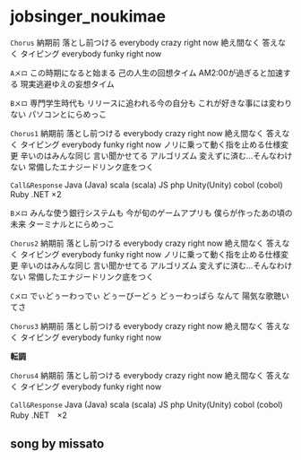 # jobsinger_noukimae

``Chorus``
納期前  落とし前つける everybody crazy right now
絶え間なく 答えなく タイピング everybody funky right now 

``Aメロ``
この時期になると始まる  己の人生の回想タイム
AM2:00が過ぎると加速する  現実逃避ゆえの妄想タイム

``Bメロ``
専門学生時代も リリースに追われる今の自分も
これが好きな事には変わりない  パソコンとにらめっこ

``Chorus1``
納期前  落とし前つける everybody crazy right now
絶え間なく 答えなく タイピング everybody funky right now 
ノリに乗って動く指を止める仕様変更  辛いのはみんな同じ 言い聞かせてる
アルゴリズム  変えずに済む…そんなわけない  常備したエナジードリンク底をつく

``Call&Response``
Java (Java) scala (scala)  JS  php
Unity(Unity) cobol (cobol) Ruby .NET ×2

``Bメロ``
みんな使う銀行システムも  今が旬のゲームアプリも
僕らが作ったあの頃の未来  ターミナルとにらめっこ

``Chorus2``
納期前  落とし前つける everybody crazy right now
絶え間なく 答えなく タイピング everybody funky right now 
ノリに乗って動く指を止める仕様変更  辛いのはみんな同じ 言い聞かせてる
アルゴリズム  変えずに済む…そんなわけない  常備したエナジードリンク底をつく

``Cメロ``
でぃどぅーわっでぃ どぅーびーどぅ どぅーわっぱら  なんて 陽気な歌聴いてさ

``Chorus3``
納期前  落とし前つける everybody crazy right now
絶え間なく 答えなく タイピング everybody funky right now 

**転調**

``Chorus4``
納期前  落とし前つける everybody crazy right now
絶え間なく 答えなく タイピング everybody funky right now 

``Call&Response``
Java (Java) scala (scala)  JS  php
Unity(Unity) cobol (cobol) Ruby .NET　×2


## song by missato






